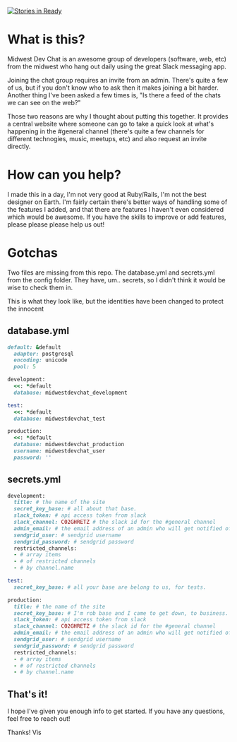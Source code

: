 [![Stories in Ready](https://badge.waffle.io/skidvis/Midwest-Dev-Chat.png?label=ready&title=Ready)](https://waffle.io/skidvis/Midwest-Dev-Chat)
# What is this?
Midwest Dev Chat is an awesome group of developers (software, web, etc) from the midwest who hang out daily using the great Slack messaging app. 

Joining the chat group requires an invite from an admin. There's quite a few of us, but if you don't know who to ask then it makes joining a bit harder.
Another thing I've been asked a few times is, "Is there a feed of the chats we can see on the web?"

Those two reasons are why I thought about putting this together. It provides a central website where someone can go to take a quick look at what's happening in the #general channel (there's quite a few channels for different technogies, music, meetups, etc) and also request an invite directly. 

# How can you help?
I made this in a day, I'm not very good at Ruby/Rails, I'm not the best designer on Earth. 
I'm fairly certain there's better ways of handling some of the features I added, and that there are features I haven't even considered which would be awesome. 
If you have the skills to improve or add features, please please please help us out!

# Gotchas
Two files are missing from this repo. The database.yml and secrets.yml from the config folder.
They have, um.. secrets, so I didn't think it would be wise to check them in. 

This is what they look like, but the identities have been changed to protect the innocent

## database.yml
```ruby
default: &default
  adapter: postgresql
  encoding: unicode
  pool: 5

development:
  <<: *default
  database: midwestdevchat_development

test:
  <<: *default
  database: midwestdevchat_test

production:
  <<: *default
  database: midwestdevchat_production
  username: midwestdevchat_user
  password: ''
```

## secrets.yml
```ruby
development:
  title: # the name of the site
  secret_key_base: # all about that base.
  slack_token: # api access token from slack
  slack_channel: C02GHRETZ # the slack id for the #general channel 
  admin_email: # the email address of an admin who will get notified of a new member request
  sendgrid_user: # sendgrid username
  sendgrid_password: # sendgrid password
  restricted_channels:
  - # array items
  - # of restricted channels
  - # by channel.name

test:
  secret_key_base: # all your base are belong to us, for tests.

production:
  title: # the name of the site
  secret_key_base: # I'm rob base and I came to get down, to business.
  slack_token: # api access token from slack
  slack_channel: C02GHRETZ # the slack id for the #general channel 
  admin_email: # the email address of an admin who will get notified of a new member request
  sendgrid_user: # sendgrid username
  sendgrid_password: # sendgrid password
  restricted_channels:
  - # array items
  - # of restricted channels
  - # by channel.name
```

## That's it!

I hope I've given you enough info to get started. 
If you have any questions, feel free to reach out!

Thanks!
Vis
